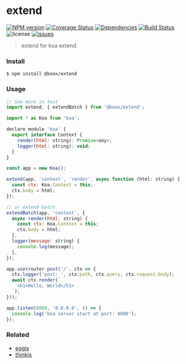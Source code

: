 # extend

[![NPM version](https://img.shields.io/npm/v/@koex/extend.svg?style=flat)](https://www.npmjs.com/package/@koex/extend)
[![Coverage Status](https://img.shields.io/coveralls/koexjs/extend.svg?style=flat)](https://coveralls.io/r/koexjs/extend)
[![Dependencies](https://img.shields.io/david/koexjs/extend.svg)](https://github.com/koexjs/extend)
[![Build Status](https://travis-ci.com/koexjs/extend.svg?branch=master)](https://travis-ci.com/koexjs/extend)
![license](https://img.shields.io/github/license/koexjs/extend.svg)
[![issues](https://img.shields.io/github/issues/koexjs/extend.svg)](https://github.com/koexjs/extend/issues)

> extend for koa extend.

### Install

```
$ npm install @koex/extend
```

### Usage

```javascript
// See more in test
import extend, { extendBatch } from '@koex/extend';

import * as Koa from 'koa';

declare module 'koa' {
  export interface Context {
    render(html: string): Promise<any>;
    logger(html: string): void;
  }
}

const app = new Koa();

extend(app, 'context', 'render', async function (html: string) {
  const ctx: Koa.Context = this;
  ctx.body = html;
});

// or extend batch
extendBatch(app, 'context', {
  async render(html: string) {
    const ctx: Koa.Context = this;
    ctx.body = html;
  },
  logger(message: string) {
    console.log(message);
  },
});

app.use(router.post('/', ctx => {
  ctx.logger('post: ', ctx.path, ctx.query, ctx.request.body);
  await ctx.render(`
    <h1>Hello, World</h1>
  `);
}));

app.listen(8000, '0.0.0.0', () => {
  console.log('koa server start at port: 8000');
});
```

### Related
* [eggjs](https://github.com/eggjs)
* [thinkjs](https://github.com/thinkjs)